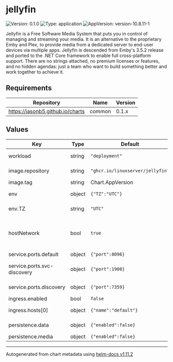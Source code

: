 # jellyfin

![Version: 0.1.0](https://img.shields.io/badge/Version-0.1.0-informational?style=flat-square) ![Type: application](https://img.shields.io/badge/Type-application-informational?style=flat-square) ![AppVersion: version-10.8.11-1](https://img.shields.io/badge/AppVersion-version--10.8.11--1-informational?style=flat-square)

Jellyfin is a Free Software Media System that puts you in control of managing and streaming your media. It is an alternative to the proprietary Emby and Plex, to provide media from a dedicated server to end-user devices via multiple apps. Jellyfin is descended from Emby's 3.5.2 release and ported to the .NET Core framework to enable full cross-platform support. There are no strings attached, no premium licenses or features, and no hidden agendas: just a team who want to build something better and work together to achieve it.

## Requirements

| Repository | Name | Version |
|------------|------|---------|
| https://jasonb5.github.io/charts | common | 0.1.x |

## Values

| Key | Type | Default | Description |
|-----|------|---------|-------------|
| workload | string | `"deployment"` | Workload type |
| image.repository | string | `"ghcr.io/linuxserver/jellyfin"` | Image repository |
| image.tag | string | Chart.AppVersion | Image tag |
| env | object | `{"TZ":"UTC"}` | Environment variables |
| env.TZ | string | `"UTC"` | Set the timezone |
| hostNetwork | bool | `true` | Enable host network to expose discovery ports |
| service.ports.default | object | `{"port":8096}` | Default port |
| service.ports.svc-discovery | object | `{"port":1900}` | Service discovery port |
| service.ports.discovery | object | `{"port":7359}` | Discovery port |
| ingress.enabled | bool | `false` |  |
| ingress.hosts[0] | object | `{"name":"default"}` | Default ingress |
| persistence.data | object | `{"enabled":false}` | Configuration mount |
| persistence.media | object | `{"enabled":false}` | Media mount |

----------------------------------------------
Autogenerated from chart metadata using [helm-docs v1.11.2](https://github.com/norwoodj/helm-docs/releases/v1.11.2)
